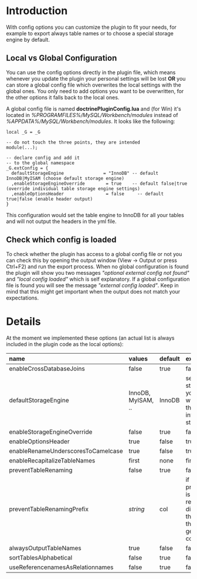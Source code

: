 # Introduction #

With config options you can customize the plugin to fit your needs, for example to export always table names or to choose a special storage engine by default.

## Local vs Global Configuration ##

You can use the config options directly in the plugin file, which means whenever you update the plugin your personal settings will be lost **OR** you can store a global config file which overwrites the local settings with the global ones. You only need to add options you want to be overwritten, for the other options it falls back to the local ones.

A global config file is named **doctrinePluginConfig.lua** and (for Win) it's located in _%PROGRAMFILES%/MySQL/Workbench/modules_ instead of _%APPDATA%/MySQL/Workbench/modules_. It looks like the following:
```
local _G = _G

-- do not touch the three points, they are intended
module(...);

-- declare config and add it
-- to the global namespace
_G.extConfig = {
  defaultStorageEngine               = "InnoDB" -- default InnoDB|MyISAM (choose default storage engine)
  ,enableStorageEngineOverride        = true    -- default false|true (override individual table storage engine settings)
  ,enableOptionsHeader                = false     -- default true|false (enable header output)
}
```

This configuration would set the table engine to InnoDB for all your tables and will not output the headers in the yml file.

## Check which config is loaded ##

To check whether the plugin has access to a global config file or not you can check this by opening the output window (View -> Output or press Ctrl+F2) and run the export process. When no global configuration is found the plugin will show you two messages _"optional external config not found"_ and _"local config loaded"_ which is self explanatory. If a global configuration file is found you will see the message _"external config loaded"_. Keep in mind that this might get important when the output does not match your expectations.

# Details #

At the moment we implemented these options (an actual list is always included in the plugin code as the local options):

| **name** | **values** | **default** | **explanation** |
|:---------|:-----------|:------------|:----------------|
| enableCrossDatabaseJoins | false | true | false       | adds the database name to the table name, [blog post about cross database joins](http://www.doctrine-project.org/blog/cross-database-joins) |
| defaultStorageEngine | InnoDB, MyISAM, .. | InnoDB      | sets the default storage engine for your tables, this option will be overwritten if the table has own informations about it's storage engine |
| enableStorageEngineOverride | false | true | false       | tells the plugin to ignore the table specific storage engine and to use always the default one (see above) |
| enableOptionsHeader | true | false | true        | outputs the header for detect\_relations, options (collation, charset, type) |
| enableRenameUnderscoresToCamelcase | true | false | true        | if this option is true, underscores were filtered and the following character will be uppercase |
| enableRecapitalizeTableNames | first | none | first       | converts the first letter of the table name to uppercase |
| preventTableRenaming | false | true | false       | prevents the plugin from renaming your tables, which means switching between singular and plural |
| preventTableRenamingPrefix | _string_   | col|if preventTableRenaming is true, then your relations will not be distinguishable from the table names, therefor your relations get a prefix (here col_for collection)_|
| alwaysOutputTableNames | true | false | false       | if you always want to output the real table name as an option set this to true, normally it is only outputted if the table name and the real table name differs |
| sortTablesAlphabetical | false | true | false       | if you want to sort the tables alphabetical in the output, set this option to true |
| useReferencenamesAsRelationnames | false | true | false       | normally the name of the foreign table is used as the name of a relation, if you enable this option the name of the reference itself is taken by the plugin to name the relation (!! this is not synonymous to the caption of a reference !!) |